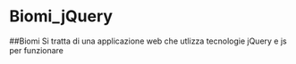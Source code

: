 # Biomi_jQuery
##Biomi
Si tratta di una applicazione web che utlizza tecnologie jQuery e js per funzionare
